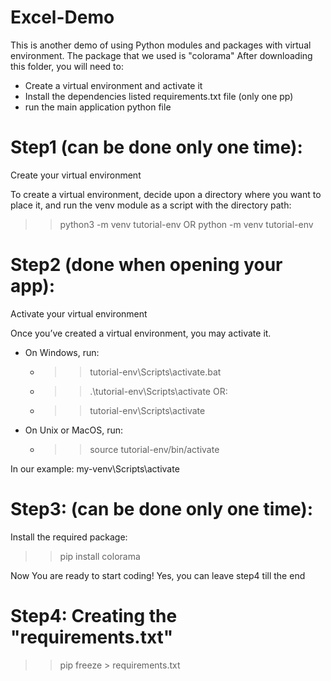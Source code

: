# Excel-Demo

This is another demo of using Python modules and packages with virtual environment.
The package that we used is "colorama"
After downloading this folder, you will need to:
- Create a virtual environment and activate it
- Install the dependencies listed requirements.txt file (only one pp)
- run the main application python file

# Step1 (can be done only one time): 
Create your virtual environment

To create a virtual environment, decide upon a directory where you want to place it, 
and run the venv module as a script with the directory path:
>> python3 -m venv tutorial-env
OR
>> python -m venv tutorial-env


# Step2 (done when opening your app): 
Activate your virtual environment

Once you’ve created a virtual environment, you may activate it.
- On Windows, run:
    - >> tutorial-env\Scripts\activate.bat
    - >> .\tutorial-env\Scripts\activate OR: 
    - >> tutorial-env\Scripts\activate
- On Unix or MacOS, run:
    - >>source tutorial-env/bin/activate

In our example: my-venv\Scripts\activate

# Step3: (can be done only one time): 
Install the required package:
>> pip install colorama

Now You are ready to start coding!
Yes, you can leave step4 till the end

# Step4: Creating the "requirements.txt"
>> pip freeze > requirements.txt






